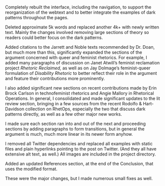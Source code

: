 Completely rebuilt the interface, including the navigation, to support the reorganization of the webtext and to better integrate the examples of dark patterns throughout the pages.

Deleted approximate 5k words and replaced another 4k+ with newly written text. Mainly the changes involved removing large sections of theory so readers could better focus on the dark patterns. 

Added citations to the Jarrett and Noble texts recommended by Dr. Doan, but much more than this, significantly expanded the sections of the argument concerned with queer and feminist rhetorics. For example, I added many paragraphs of discussion on Janet Atwill’s feminist reclamation project *Rhetoric Reclaimed,* as well as on Jay Dolmage’s feminist-queer formulation of *Disability Rhetoric* to better reflect their role in the argument and feature their contributions more prominently.

I also added significant new sections on recent contributions made by Erin Brock Carlson in technofeminist rhetorics and Angie Mallory in Rhetorical Operations. In general, I consolidated and made significant updates to the lit review section, bringing in a few sources from the recent Rodolfo & Hart-Davidson collection on RhetOps, especially the two that discuss dark patterns directly, as well as a few other major new works.

I made sure each section ran into and out of the next and proceeding sections by adding paragraphs to form transitions, but in general the argument is much, much more linear  in its newer form anyhow.

I removed all Twitter dependencies and replaced all examples with static files and plain hyperlinks pointing to the post on Twitter. (And they all have extensive alt text, as well.) All images are included in the project directory.

Added an updated References section, at the end of the Conclusion, that uses the modified format.

These were the major changes, but I made numerous small fixes as well.





